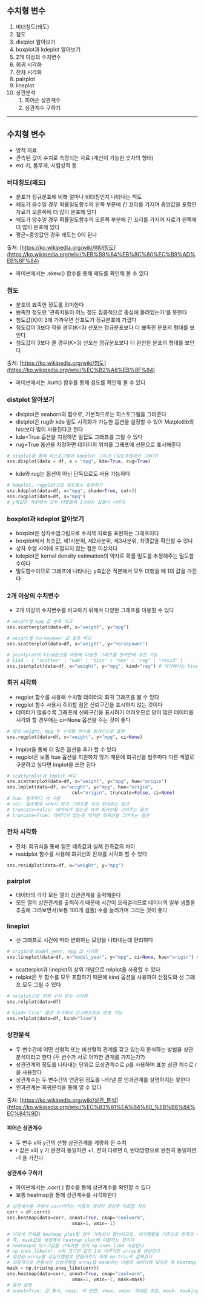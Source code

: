 ## 수치형 변수
1. 비대칭도(왜도)
2. 첨도
3. distplot 알아보기
4. boxplot과 kdeplot 알아보기
5. 2개 이상의 수치변수
6. 회귀 시각화
7. 잔차 시각화
8. pairplot
9. lineplot
10. 상관분석
	1. 피어슨 상관계수
	2. 상관계수 구하기

---

## 수치형 변수

- 양적 자료
- 관측된 값이 수치로 측정되는 자료 (계산이 가능한 숫자의 형태)
- ex) 키, 몸무게, 시험성적 등

### 비대칭도(왜도)

- 분포가 정규분포에 비해 얼마나 비대칭인지 나타내는 척도
- 왜도가 음수일 경우 확률밀도함수의 왼쪽 부분에 긴 꼬리를 가지며 중앙값을 포함한 자료가 오른쪽에 더 많이 분포해 있다
- 왜도가 양수일 경우 확률밀도함수의 오른쪽 부분에 긴 꼬리를 가지며 자료가 왼쪽에 더 많이 분포해 있다
- 평균=중앙값인 경우 왜도는 0이 된다

출처: [https://ko.wikipedia.org/wiki/비대칭도](https://ko.wikipedia.org/wiki/%EB%B9%84%EB%8C%80%EC%B9%AD%EB%8F%84)

- 파이썬에서는 .skew() 함수를 통해 왜도를 확인해 볼 수 있다

### 첨도

- 분포의 뾰족한 정도를 의미한다
- 뾰족한 정도란 '관측치들이 어느 정도 집중적으로 중심에 몰려있는가'를 뜻한다
- 첨도값(K)이 3에 가까우면 산포도가 정규분포에 가깝다
- 첨도값이 3보다 작을 경우(K<3) 산포는 정규분포보다 더 뾰족한 분포의 형태를 보인다
- 첨도값이 3보다 클 경우(K>3) 산포는 정규분포보다 더 완만한 분포의 형태를 보인다

출처: [https://ko.wikipedia.org/wiki/첨도](https://ko.wikipedia.org/wiki/%EC%B2%A8%EB%8F%84)

- 파이썬에서는 .kurt() 함수를 통해 첨도를 확인해 볼 수 있다

### distplot 알아보기

- distplot은 seaborn의 함수로, 기본적으로는 히스토그램을 그려준다
- distplot은 rug와 kde 밀도 시각화가 가능한 옵션을 설정할 수 있어 Matplotlib의 hist보다 많이 사용된다고 한다
- kde=True 옵션을 지정하면 밀집도 그래프를 그릴 수 있다
- rug=True 옵션을 지정하면 데이터의 위치를 그래프에 선분으로 표시해준다

```python
# displot을 통해 히스토그램과 kdeplot 그리기 (밀도추정곡선 그리기)
sns.displot(data = df, x = "mpg", kde=True, rug=True)
```
- kde와 rug는 옵션이 아닌 단독으로도 사용 가능하다

```python
# kdeplot, rugplot으로 밀도함수 표현하기
sns.kdeplot(data=df, x="mpg", shade=True, cut=3) 
sns.rugplot(data=df, x="mpg")
# y축값은 적분해서 모두 더했을때 1이되는 값들이 나온다
```

### boxplot과 kdeplot 알아보기

- boxplot은 상자수염그림으로 수치적 자료를 표현하는 그래프이다
- boxplot에서 최솟값, 제1사분위, 제2사분위, 제3사분위, 최댓값을 확인할 수 있다
- 상자 수염 사이에 포함되지 않는 점은 이상치다
- kdeplot은 kernel density estimation의 약자로 확률 밀도를 추정해주는 밀도함수이다
- 밀도함수이므로 그래프에 나타나는 y축값은 적분해서 모두 더했을 때 1의 값을 가진다

### 2개 이상의 수치변수

- 2개 이상의 수치변수를 비교하기 위해서 다양한 그래프를 이용할 수 있다

```python
# weight별 mpg 값 분포 비교
sns.scatterplot(data=df, x="weight", y="mpg")

# weight별 horsepower 값 분포 비교
sns.scatterplot(data=df, x="weight", y="horsepower")

# jointplot의 kind옵션을 이용해 다양한 그래프를 한꺼번에 표현 가능
# kind : { "scatter" | "kde" | "hist" | "hex" | "reg" | "resid" }
sns.jointplot(data=df, x="weight", y="mpg", kind="reg") # 여기에서는 kind 옵션을 회귀그래프로 지정해보았다.
```

### 회귀 시각화

- regplot 함수를 사용해 수치형 데이터의 회귀 그래프를 볼 수 있다
- regplot 함수 사용시 주의할 점은 신뢰구간을 표시하지 않는 것이다
- 데이터가 많을수록 그래프에 신뢰구간을 표시하기 어려우므로 양이 많은 데이터를 시각화 할 경우에는 ci=None 옵션을 주는 것이 좋다

```python
# 앞의 weight, mpg 두 수치형 변수를 회귀선으로 표현
sns.regplot(data=df, x="weight", y="mpg", ci=None)
```
- lmplot을 통해 더 많은 옵션을 추가 할 수 있다
- regplot은 보통 hue 옵션을 지원하지 않기 때문에 회귀선을 범주마다 다른 색깔로 구분하고 싶다면  lmplot을 쓰면 된다

```python
# scatterplot과 lmplot 비교
sns.scatterplot(data=df, x="weight", y="mpg", hue="origin")
sns.lmplot(data=df, x="weight", y="mpg", hue="origin", 
						col="origin", truncate=False, ci=None)
# hue: 범주마다 색 구분
# col: 범주별로 나눠서 회귀 그래프를 각각 보여주는 옵션
# truncate=False: 데이터가 없는곳 까지 회귀선을 그어주는 옵션
# truncate=True: 데이터가 있는곳 까지만 회귀선을 그어주는 옵션
```

### 잔차 시각화

- 잔차: 회귀식을 통해 얻은 예측값과 실제 관측값의 차이
- residplot 함수를 사용해 회귀선의 잔차를 시각화 할 수 있다

```python
sns.residplot(data=df, x="weight", y="mpg")
```

### pairplot

- 데이터의 각각 모든 열의 상관관계를 출력해준다
- 모든 열의 상관관계를 출력하기 때문에 시간이 오래걸리므로 데이터의 일부 샘플을 추출해 그려보면서(보통 100개 샘플) 수를 늘려가며 그리는 것이 좋다


### lineplot

- 선 그래프로 시간에 따라 변화하는 모양을 나타내는데 편리하다

```python
# origin별 model_year, mpg 값 시각화
sns.lineplot(data=df, x="model_year", y="mpg", ci=None, hue="origin") # 문법도 다른 plot들과 유사
```
- scatterplot과 lineplot의 상위 개념으로 relplot을 사용할 수 있다
- relplot은 두 함수를 모두 포함하기 때문에 kind 옵션을 사용하여 산점도와 선 그래프 모두 그릴 수 있다

```python
# relplot으로 전체 수치 변수 시각화
sns.relplot(data=df)

# kind="line" 옵션 추가해서 선그래프로도 변경 가능
sns.relplot(data=df, kind="line")
```


### 상관분석

- 두 변수간에 어떤 선형적 또는 비선형적 관계를 갖고 있는지 분석하는 방법을 상관분석이라고 한다 (두 변수가 서로 어떠한 관계를 가지는가?)
- 상관관계의 정도를 나타내는 단위로 모상관계수로 ρ를 사용하며 표본 상관 계수로 r 을 사용한다
- 상관계수는 두 변수간의 연관된 정도를 나타낼 뿐 인과관계를 설명하지는 못한다
- 인과관계는 회귀분석을 통해 알 수 있다

출처: [https://ko.wikipedia.org/wiki/상관_분석](https://ko.wikipedia.org/wiki/%EC%83%81%EA%B4%80_%EB%B6%84%EC%84%9D)

#### 피어슨 상관계수

- 두 변수 x와 y간의 선형 상관관계를 계량화 한 수치
- r 값은 x와 y 가 완전히 동일하면 +1, 전혀 다르면 0, 반대방향으로 완전히 동일하면 –1 을 가진다


#### 상관계수 구하기

- 파이썬에서는 .corr( ) 함수를 통해 상관계수를 확인할 수 있다
- 보통 heatmap을 통해 상관계수를 시각화한다

```python
# 상관계수를 구해서 corr이라는 이름의 데이터 생성후 히트맵 작성
corr = df.corr()
sns.heatmap(data=corr, annot=True, cmap="coolwarm",
						vmax=1, vmin=-1)

# 이렇게 전체를 heatmap plot할 경우 가독성이 떨어지므로, 대각행렬을 기준으로 한쪽의 데이터들만 masking
# 즉, mask값을 생성해서 heatmap plot에 이용하는 것이다
# heatmap의 마스크값을 구하려면 먼저 np.ones_like 사용한다
# np.ones_like(x): x와 크기만 같은 1로 이루어진 array를 생성한다
# 생성된 array를 상삼각행렬로 만들어주기 위해 np.triu로 감싸준다
# 최종적으로 만들어진 상삼각행렬 array를 mask라는 이름의 데이터에 넣어준 후 heatmap plot 작성시 mask 옵션에 사용한다
mask = np.triu(np.ones_like(corr))
sns.heatmap(data=corr, annot=True, cmap="coolwarm",
						vmax=1, vmin=-1, mask=mask)
# 옵션 설명
# annot=True: 값 표시, cmap: 색 관련, vmax, vmin: 막대값 조정, mask: masking할 값
```


